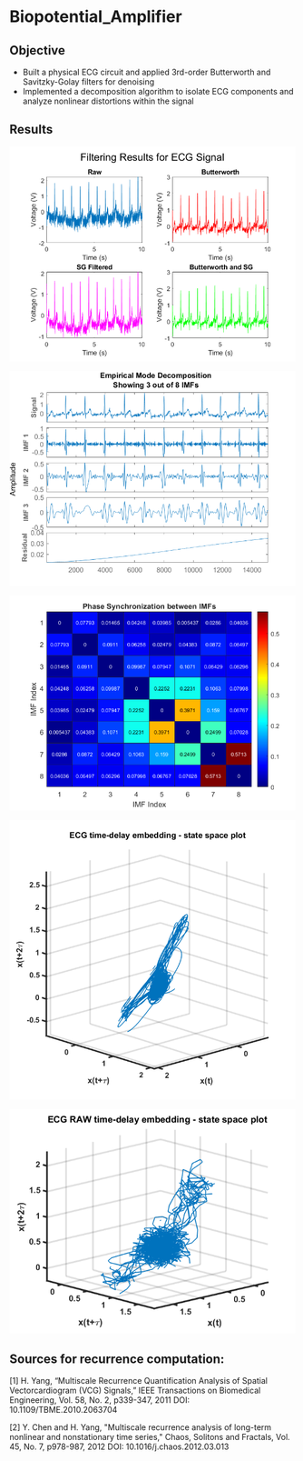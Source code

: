 # Biopotential_Amplifier

## Objective
* Built a physical ECG circuit and applied 3rd-order Butterworth and Savitzky-Golay filters for denoising
* Implemented a decomposition algorithm to isolate ECG components and analyze nonlinear distortions within the signal

## Results
![alt text](https://github.com/SwaroopTha/Biopotential_Amplifier/blob/main/images/all_filters.png?raw=true)

![alt text](https://github.com/SwaroopTha/Biopotential_Amplifier/blob/main/images/imfs.png?raw=true)

![alt text](https://github.com/SwaroopTha/Biopotential_Amplifier/blob/main/images/phase_sync.png?raw=true)

![alt text](https://github.com/SwaroopTha/Biopotential_Amplifier/blob/main/images/state_space.png?raw=true)

![alt text](https://github.com/SwaroopTha/Biopotential_Amplifier/blob/main/images/state_space_raw.png?raw=true)







## Sources for recurrence computation:

[1] H. Yang, “Multiscale Recurrence Quantification Analysis of Spatial Vectorcardiogram (VCG)
Signals,” IEEE Transactions on Biomedical Engineering, Vol. 58, No. 2, p339-347, 2011
DOI: 10.1109/TBME.2010.2063704


[2] Y. Chen and H. Yang, "Multiscale recurrence analysis of long-term nonlinear and
nonstationary time series," Chaos, Solitons and Fractals, Vol. 45, No. 7, p978-987, 2012
DOI: 10.1016/j.chaos.2012.03.013
